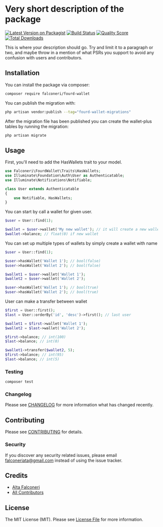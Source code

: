 # Very short description of the package

[![Latest Version on Packagist](https://img.shields.io/packagist/v/falconeri/fourd-wallet.svg?style=flat-square)](https://packagist.org/packages/falconeri/fourd-wallet)
[![Build Status](https://img.shields.io/travis/falconeri/fourd-wallet/master.svg?style=flat-square)](https://travis-ci.org/falconeri/fourd-wallet)
[![Quality Score](https://img.shields.io/scrutinizer/g/falconeri/fourd-wallet.svg?style=flat-square)](https://scrutinizer-ci.com/g/falconeri/fourd-wallet)
[![Total Downloads](https://img.shields.io/packagist/dt/falconeri/fourd-wallet.svg?style=flat-square)](https://packagist.org/packages/falconeri/fourd-wallet)

This is where your description should go. Try and limit it to a paragraph or two, and maybe throw in a mention of what PSRs you support to avoid any confusion with users and contributors.

## Installation

You can install the package via composer:

```bash
composer require falconeri/fourd-wallet
```

You can publish the migration with:
```bash
php artisan vendor:publish --tag="fourd-wallet-migrations"
```

After the migration file has been published you can create the wallet-plus tables by running the migration:
```bash
php artisan migrate
```

## Usage

First, you'll need to add the HasWallets trait to your model.
``` php
use Falconeri\FourdWallet\Traits\HasWallets;
use Illuminate\Foundation\Auth\User as Authenticatable;
use Illuminate\Notifications\Notifiable;

class User extends Authenticatable
{
    use Notifiable, HasWallets;
}
```

You can start by call a wallet for given user.
```php
$user = User::find(1);

$wallet = $user->wallet('My new wallet'); // it will create a new wallet if not found
$wallet->balance; // float(0) if new wallet
```
You can set up multiple types of wallets by simply create a wallet with name
```php
$user = User::find(1);

$user->hasWallet('Wallet 1'); // bool(false)
$user->hasWallet('Wallet 2'); // bool(false)

$wallet1 = $user->wallet('Wallet 1'); 
$wallet2 = $user->wallet('Wallet 2'); 

$user->hasWallet('Wallet 1'); // bool(true)
$user->hasWallet('Wallet 2'); // bool(true)
```

User can make a transfer between wallet
```php
$first = User::first(); 
$last = User::orderBy('id', 'desc')->first(); // last user

$wallet1 = $first->wallet('Wallet 1'); 
$wallet2 = $last->wallet('Wallet 2'); 

$first->balance; // int(100)
$last->balance; // int(0)

$wallet1->transfer($wallet2, 5); 
$first->balance; // int(95)
$last->balance; // int(5)
```
### Testing

``` bash
composer test
```

### Changelog

Please see [CHANGELOG](CHANGELOG.md) for more information what has changed recently.

## Contributing

Please see [CONTRIBUTING](CONTRIBUTING.md) for details.

### Security

If you discover any security related issues, please email falconeriata@gmail.com instead of using the issue tracker.

## Credits

- [Alta Falconeri](https://github.com/falconeri)
- [All Contributors](../../contributors)

## License

The MIT License (MIT). Please see [License File](LICENSE.md) for more information.
